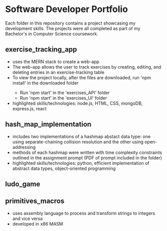 <h1>Software Developer Portfolio</h1>
<p>Each folder in this repository contains a project showcasing my development skills. The projects were all completed as part of my Bachelor's in Computer Science coursework.</p>
<h2>exercise_tracking_app</h2>
<ul>
  <li>uses the MERN stack to create a web-app </li>
  <li>The web-app allows the user to track exercises by creating, editing, and deleting entries in an exercise-tracking table</li>
  <li>To view the project locally, after the files are downloaded, run 'npm install' in the downloaded folder</li>
  <ul>
  <li>Run 'npm start' in the 'exercises_API' folder</li>
  <li>Run 'npm start' in the 'exercises_UI' folder</li>
  </ul>
  <li>highlighted skills/technologies: node.js, HTML, CSS, mongoDB, express.js, react</li>
</ul>
<h2>hash_map_implementation</h2>
<ul>
<li>includes two implementations of a hashmap abstact data type: one using separate-chaining collision resolution and the other using open-addressing</li>
<li>methods of each hashmap were written with time complexity constraints outlined in the assignment prompt (PDF of prompt included in the folder)</li>
<li>highlighted skills/technologies: python, efficient implementation of abstract data types, object-oriented programming</li>
</ul>
<h2>ludo_game</h2>
<h2>primitives_macros</h2>
<ul>
  <li>uses assembly language to process and transform strings to integers and vice versa</li>
  <li>developed in x86 MASM</li>
</ul>

